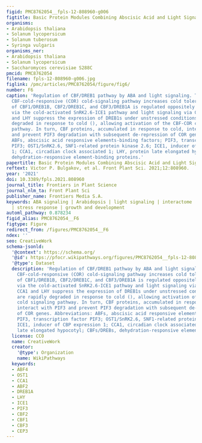 ```yaml
---
figid: PMC8762054__fpls-12-808960-g006
figtitle: Basic Protein Modules Combining Abscisic Acid and Light Signaling in Arabidopsis
organisms:
- Arabidopsis thaliana
- Solanum lycopersicum
- Solanum tuberosum
- Syringa vulgaris
organisms_ner:
- Arabidopsis thaliana
- Solanum lycopersicum
- Saccharomyces cerevisiae S288C
pmcid: PMC8762054
filename: fpls-12-808960-g006.jpg
figlink: /pmc/articles/PMC8762054/figure/fig6/
number: F6
caption: 'Regulation of CBF/DREB1 pathway by ABA and light signaling. The activated
  CBF-cold-responsive (COR) cold-signaling pathway increases cold tolerance. Transcription
  of CBF1/DREB1B, CBF2/DREB1C, and CBF3/DREB1A is regulated oppositely by ABA signaling
  via the cold-activated SnRK2.6-ICE1 pathway and light signaling via CCA1/LHY. CCA1
  and LHY suppress the expression of DREB1s under unstressed conditions and are rapidly
  degraded in response to cold (), allowing activation of the CBF-COR cold signaling
  pathway. In turn, CBF proteins, accumulated in response to cold, interact with PIF3
  and prevent PIF3 degradation with subsequent de-repression of COR genes. Abbreviations:
  ABFs, abscisic acid responsive elements-binding factors; PIF3, transcription factor
  PIF3; OST1/SnRK2.6, SNF1-related protein kinase 2.6; ICE1, inducer of CBP expression
  1; CCA1, circadian clock associated 1; LHY, protein late elongated hypocotyl; CBFs/DREBs,
  dehydration-responsive element-binding proteins.'
papertitle: Basic Protein Modules Combining Abscisic Acid and Light Signaling in Arabidopsis.
reftext: Victor P. Bulgakov, et al. Front Plant Sci. 2021;12:808960.
year: '2021'
doi: 10.3389/fpls.2021.808960
journal_title: Frontiers in Plant Science
journal_nlm_ta: Front Plant Sci
publisher_name: Frontiers Media S.A.
keywords: ABA signaling | Arabidopsis | light signaling | interactome | protein modules
  | stress response | growth and development
automl_pathway: 0.878234
figid_alias: PMC8762054__F6
figtype: Figure
redirect_from: /figures/PMC8762054__F6
ndex: ''
seo: CreativeWork
schema-jsonld:
  '@context': https://schema.org/
  '@id': https://pfocr.wikipathways.org/figures/PMC8762054__fpls-12-808960-g006.html
  '@type': Dataset
  description: 'Regulation of CBF/DREB1 pathway by ABA and light signaling. The activated
    CBF-cold-responsive (COR) cold-signaling pathway increases cold tolerance. Transcription
    of CBF1/DREB1B, CBF2/DREB1C, and CBF3/DREB1A is regulated oppositely by ABA signaling
    via the cold-activated SnRK2.6-ICE1 pathway and light signaling via CCA1/LHY.
    CCA1 and LHY suppress the expression of DREB1s under unstressed conditions and
    are rapidly degraded in response to cold (), allowing activation of the CBF-COR
    cold signaling pathway. In turn, CBF proteins, accumulated in response to cold,
    interact with PIF3 and prevent PIF3 degradation with subsequent de-repression
    of COR genes. Abbreviations: ABFs, abscisic acid responsive elements-binding factors;
    PIF3, transcription factor PIF3; OST1/SnRK2.6, SNF1-related protein kinase 2.6;
    ICE1, inducer of CBP expression 1; CCA1, circadian clock associated 1; LHY, protein
    late elongated hypocotyl; CBFs/DREBs, dehydration-responsive element-binding proteins.'
  license: CC0
  name: CreativeWork
  creator:
    '@type': Organization
    name: WikiPathways
  keywords:
  - ABF4
  - OST1
  - CCA1
  - ABF2
  - DREB1A
  - LHY
  - ICE1
  - PIF3
  - CBF2
  - CBF1
  - CBF3
  - CEP3
---
```

